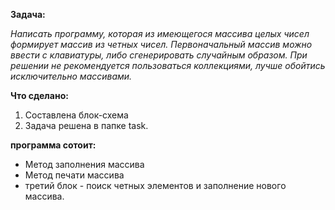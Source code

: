 **Задача:**

*Написать программу, которая из имеющегося массива целых чисел формирует массив из четных чисел. Первоначальный массив можно ввести с клавиатуры, либо сгенерировать случайным образом. При решении не рекомендуется пользоваться коллекциями, лучше обойтись исключительно массивами.*

**Что сделано:**

1. Составлена блок-схема
2. Задача решена в папке task.

**программа сотоит:**

* Метод заполнения массива
* Метод печати массива
* третий блок - поиск четных элементов и заполнение нового массива.



